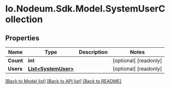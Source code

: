 # Io.Nodeum.Sdk.Model.SystemUserCollection
## Properties

Name | Type | Description | Notes
------------ | ------------- | ------------- | -------------
**Count** | **int** |  | [optional] [readonly] 
**Users** | [**List&lt;SystemUser&gt;**](SystemUser.md) |  | [optional] [readonly] 

[[Back to Model list]](../README.md#documentation-for-models) [[Back to API list]](../README.md#documentation-for-api-endpoints) [[Back to README]](../README.md)

